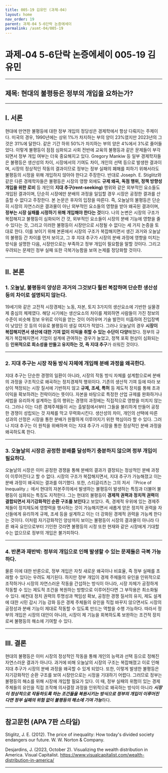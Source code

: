 ```yaml
---
title: 005-19 김유민 (과제-04)
layout: home
nav_order: 19
parent: 과제-04 5-6단락 논증에세이
permalink: /asmt-04/005-19
---
```


# 과제-04 5-6단락 논증에세이 005-19 김유민 

---

## 제목: 현대의 불평등은 정부의 개입을 요하는가?

---

## I. 서론

 현대에 만연한 불평등에 대한 정부 개입의 정당성은 경제학에서 항상 다뤄지는 주제이다. 미국의 경우, 1990년에는 상위 1%가 차지하는 부의 양이 23%였지만 2023년의 그것은 31%에 달한다. 같은 기간 하위 50%가 차지하는 부의 양은 4%에서 3%로 줄어들었다. 이렇게 불평등이 점점 심화되고 사회 전반에 교육의 불평등과 같은 문제들이 부각되면서 정부 개입 여부는 더욱 중요해지고 있다. Gregory Mankiw 등 일부 경제학자들은 불평등은 생산성의 차이, 시장에서의 기여도 차이, 개인의 선택 등으로 발생한 결과이며, 시장의 정상적인 작동의 결과이므로 정부는 정부 실패의 폐해를 피하기 위해서라도 불평등의 시정을 위해 개입하지 않아야 한다고 주장한다. 반대로 Joseph. E. Stiglitz와 같은 다른 경제학자들은 불평등은 시장의 영향 외에도 **규제 왜곡, 독점 행위, 정책 방향성 개입을 위한 로비** 등 개인의 **지대 추구(rent-seeking)** 행위와 같은 외부적인 요소들도 개입된 결과이며, 단순히 시장에만 분배의 과정을 일임할 경우 시장은 공정한 결과를 산출할 수 없다고 주장한다. 본 논문은 후자의 입장을 따른다. 즉, 오늘날의 불평등은 단순히 시장의 자연스러운 결과물이 아닌 외부적인 요소들의 영향을 받아 왜곡된 결과이며, **정부는 시장 실패를 시정하기 위해 개입해야 한다는 것**이다. 나의 논변은 시장의 구조가 복잡해지고 불평등이 심화되어 간 것, 외부적인 요소들이 시장의 분배 기능에 영향을 줄 수 있다는 것, 그리고 이러한 불평등이 시장만으로 시정될 수 없다는 세 가지 논증을 토대로 한다. 이를 보이기 위해 본론에서 시장의 구조가 복잡해지면서 생긴 과거와 오늘날의 불평등 간 차이를 먼저 보이고, 그 후 지대 추구가 시장의 분배 과정에 영향을 미치는 방식을 설명한 다음, 시장만으로는 부족하고 정부 개입이 필요함을 말할 것이다. 그리고 우려되는 문제인 정부 실패 또한 극복가능함을 보여 논제를 정당화할 것이다.

---

## II. 본론

### 1. 오늘날, 불평등의 양상은 과거의 그것보다 훨씬 복잡하며 단순한 생산성 등의 차이로 설명되지 않는다.

 19세기와 같은 고전적 시장경제는 노동, 자본, 토지 3가지의 생산요소에 기반한 실물경제 중심의 체제였다. 해당 시기에는 생산요소의 차이를 제외하면 사람들이 가진 정보의 수준이 비슷해 정보 우위로 이익을 얻는 것이 어려우며 기술 발전이 미흡하여 진입장벽이 낮았던 것 등의 이유로 불평등이 생길 여지가 적었다. 그러나 오늘날의 경우 **시장이 복잡해지면서 생산에 대한 기여 없이 이익을 취할 수 있는 수단이 다양**해졌다. 정부의 규제가 복잡해지면서 기업이 설계에 관여하는 경우가 늘었고, 정책 포획 현상이 심화되는 등 **인위적으로 희소성을 만들고 유지하는 것, 즉 지대 추구**가 쉬워진 것이다.

---

### 2. 지대 추구는 시장 작동 방식 자체에 개입해 분배 과정을 왜곡한다.

 지대 추구는 단순한 경쟁의 일환이 아니라, 시장의 작동 방식 자체를 설계함으로써 분배의 과정을 구조적으로 왜곡하는 정치경제적 행위이다. 기존의 생산적 기여 등에 따라 보상이 책정되는 시장 질서에 기반하지 않고 **규제, 조세, 특허** 등 제도적 장치를 통해 초과이익을 확보하려는 전략이라는 뜻이다. 자본을 바탕으로 특정한 산업 규제를 완화하거나 세법을 유리하게 설계하는 등의 행위는 경쟁의 과정에는 직접적으로 영향을 미치지 않는다. 그러나 이는 다른 경제주체들이 서는 출발점에서부터 그들을 불리하게 만들어 공정한 경쟁이 성립되는 것 자체를 막고 무력화시킨다. 생산성의 차이, 개인의 선택에 따른 성과의 산정은 시장을 통한 분배가 원활하게 이루어지기 위한 핵심이라 할 수 있다. 그러나 지대 추구는 이 원칙을 위배하며 이는 지대 추구가 시장을 통한 정상적인 분배 과정을 왜곡하도록 한다.

---

### 3. 오늘날의 시장은 공정한 분배를 달성하기 충분하지 않으며 정부 개입이 필요하다.

 오늘날의 시장은 이미 공정한 경쟁을 통해 분배의 결과가 결정되는 정상적인 분배 과정이 이루어진다고 할 수 없다. 시장의 구조가 복잡해지면서, 지대 추구가 가능해졌고 이는 분배 과정이 왜곡되는 결과를 야기했다. 또한, 스티글리츠는 그의 저서 『Price of Inequality 』에서 현대의 자본주의에서 발생하는 불평등이 발생하는 특징과 더불어 불평등이 심화되는 특징도 지적한다. 그는 현대의 불평등이 **경제적 권력과 정치적 권력이 결합되면서 자기강화적인 순환 구조를 보인다**고 보았다. 즉,  경제적 우위에 있는 경제주체들이 정치제도에 영향력을 행사하는 것이 가능해지면서 새롭게 얻은 정치적 권력을 자신들에게 유리하게 규제, 조세 등을 설계하고 이는 더 강화된 경제적 권력을 가능케 한다는 것이다. 이처럼 자기강화적인 양상까지 보이는 불평등이 시장의 결과물이 아니라 다른 왜곡 요인으로부터 기인한 것라면 불평등의 시정 또한 현재와 같은 시장에게 기대할 수는 없으므로 정부의 개입은 불가피하다. 

  ---

### 4. 반론과 재반박: 정부의 개입으로 인해 발생할 수 있는 문제들은 극복 가능하다.

  물론 이에 대한 반론으로, 정부 개입은 자칫 새로운 왜곡이나 비효율, 즉 정부 실패를 초래할 수 있다는 우려도 제기된다. 하지만 정부 개입이 경제 주체들의 유인을 인위적으로 조작하거나 시장의 자연스러운 작동을 간섭하는 방식이 아니라, 시장 자체가 공정하게 작동할 수 있는 제도적 조건을 복원하는 방향으로 이루어진다면 그 부작용은 최소화될 수 있다. 예컨대 정치 권력의 투명성과 책임성 확보, 공정한 경쟁 질서의 유지, 제도 설계에 대한 시민 감시 기능 강화 등은 경제 주체들의 유인을 직접 바꾸지 않으면서도 시장의 공정성과 분배 기능이 제대로 작동할 수 있도록 만드는 역할을 수행 가능하다. 따라서 정부의 개입은 시장의 대안이 아니라, 시장이 제 기능을 회복하도록 보완하는 조건적 장치로써 불평등의 해소에 기여할 수 있다.

---

## III. 결론 

현대의 불평등은 이미 시장의 정상적인 작동을 통해 개인의 능력과 선택 등으로 정해진 자연스러운 결과가 아니다. 과거에 비해 오늘날의 시장의 구조는 복잡해졌고 이로 인해 지대 추구가 시장의 분배 과정을 왜곡할 수 있게 되었다. 또한, 이렇게 발생한 불평등은 자기강화적인 순환 구조를 보여 시장만으로는 시정을 기대하기 어렵다. 그러므로 정부는 불평등의 해소를 위해 시장에 개입할 필요가 있다. 이 때, 정부 실패의 위험이 있는 경제 주체들의 유인을 직접 조작해 의사결정 과정을 인위적으로 왜곡하는 방식이 아니라 ***시장이 정상적으로 작동하도록 하는 조건들을 복원시키는 방식으로 정부의 개입이 이루어진다면 정부 실패의 위험 없이 불평등의 해소에 기여 가능***하다.

---

## 참고문헌 (APA 7판 스타일)

Stiglitz, J. E. (2012). The price of inequality: How today's divided society endangers our future. W. W. Norton & Company.

Desjardins, J. (2023, October 2). Visualizing the wealth distribution in America. Visual Capitalist. https://www.visualcapitalist.com/wealth-distribution-in-america/

---
